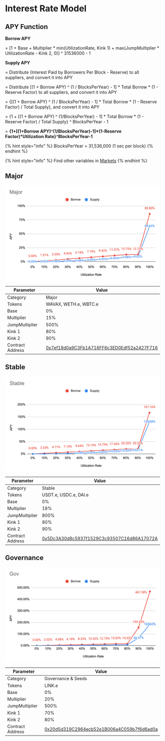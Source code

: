 # Interest Rate Model

## APY Function

**Borrow APY**

\= \[1 + Base + Multiplier \* min(UtilizationRate, Kink 1) + max(JumpMultiplier \* UtilizationRate - Kink 2, 0)] ^ 31536000 - 1

**Supply APY**

\= Distribute (Interest Paid by Borrowers Per Block - Reserve) to all suppliers, and convert it into APY

\= Distribute \[(1 + Borrow APY) ^ (1 / BlocksPerYear) - 1] \* Total Borrow \* (1 - Reserve Factor) to all suppliers, and convert it into APY

\= {\[(1 + Borrow APY) ^ (1 / BlocksPerYear) - 1] \* Total Borrow \* (1 - Reserve Factor) / Total Supply}, and convert it into APY

\= {1 + \[(1 + Borrow APY) ^ (1/BlocksPerYear) - 1] \* Total Borrow \* (1 - Reserve Factor) / Total Supply} ^ BlocksPerYear - 1

\= **{1+\[(1+Borrow APY)^(1/BlocksPerYear)-1]\*(1-Reserve Factor)\*Utilization Rate}^BlocksPerYear-1**

{% hint style="info" %}
BlocksPerYear = 31,536,000 (1 sec per block)
{% endhint %}

{% hint style="info" %}
Find other variables in [Markets](https://app.cream.finance/markets/arbitrum)
{% endhint %}

## Major

![](<../.gitbook/assets/截圖 2021-10-13 16.04.10.png>)

| Parameter        | Value                                                                                       |
| ---------------- | ------------------------------------------------------------------------------------------- |
| Category         | Major                                                                                       |
| Tokens           | WAVAX, WETH.e, WBTC.e                                                                       |
| Base             | 0%                                                                                          |
| Multiplier       | 15%                                                                                         |
| JumpMultiplier   | 500%                                                                                        |
| Kink 1           | 80%                                                                                         |
| Kink 2           | 90%                                                                                         |
| Contract Address | [0x7ef18d0a9C3Fb1A716FF6c3ED0Edf52a2427F716](https://cchain.explorer.avax.network/address/) |

## Stable

![](<../.gitbook/assets/截圖 2021-10-13 16.04.58.png>)

| Parameter        | Value                                                                                                                                 |
| ---------------- | ------------------------------------------------------------------------------------------------------------------------------------- |
| Category         | Stable                                                                                                                                |
| Tokens           | USDT.e, USDC.e, DAI.e                                                                                                                 |
| Base             | 0%                                                                                                                                    |
| Multiplier       | 18%                                                                                                                                   |
| JumpMultiplier   | 800%                                                                                                                                  |
| Kink 1           | 80%                                                                                                                                   |
| Kink 2           | 90%                                                                                                                                   |
| Contract Address | [0x5Dc3A30d8c5937f1529C3c93507C16d86A17072A](https://cchain.explorer.avax.network/address/0x5Dc3A30d8c5937f1529C3c93507C16d86A17072A) |

## Governance

![](<../.gitbook/assets/截圖 2021-10-13 16.05.43.png>)

| Parameter        | Value                                                                                       |
| ---------------- | ------------------------------------------------------------------------------------------- |
| Category         | Governance & Seeds                                                                          |
| Tokens           | LINK.e                                                                                      |
| Base             | 0%                                                                                          |
| Multiplier       | 20%                                                                                         |
| JumpMultiplier   | 500%                                                                                        |
| Kink 1           | 70%                                                                                         |
| Kink 2           | 80%                                                                                         |
| Contract Address | [0x20d5d319C2964ecb52e1B006a4C059b7f6d6ad0a](https://cchain.explorer.avax.network/address/) |
